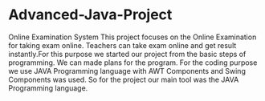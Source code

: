# Advanced-Java-Project
Online Examination System
This project focuses  on  the Online Examination for taking exam online.
Teachers can take exam online and get result instantly.For this purpose we started our project from the basic steps of programming.
We can made plans for the program. For the coding purpose we use JAVA Programming  language  with AWT Components and Swing Components was used. 
So for the project our main tool was the JAVA Programming language.
